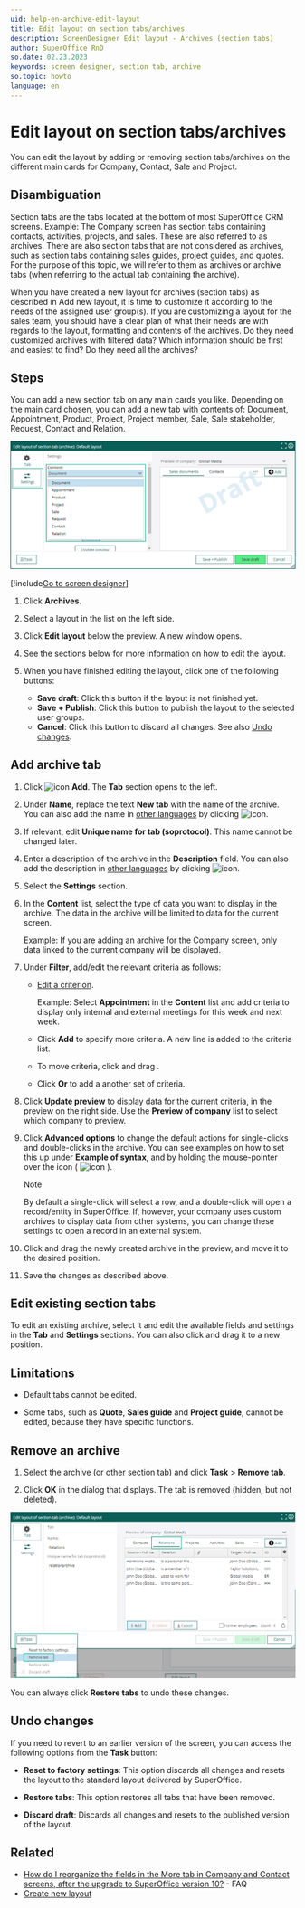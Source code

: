 ```yaml
---
uid: help-en-archive-edit-layout
title: Edit layout on section tabs/archives
description: ScreenDesigner Edit layout - Archives (section tabs)
author: SuperOffice RnD
so.date: 02.23.2023
keywords: screen designer, section tab, archive
so.topic: howto
language: en
---
```


# Edit layout on section tabs/archives

You can edit the layout by adding or removing section tabs/archives on the different main cards for Company, Contact, Sale and Project.

## Disambiguation

Section tabs are the tabs located at the bottom of most SuperOffice CRM screens. Example: The Company screen has section tabs containing contacts, activities, projects, and sales. These are also referred to as archives. There are also section tabs that are not considered as archives, such as section tabs containing sales guides, project guides, and quotes. For the purpose of this topic, we will refer to them as archives or archive tabs (when referring to the actual tab containing the archive).

When you have created a new layout for archives (section tabs) as described in Add new layout, it is time to customize it according to the needs of the assigned user group(s). If you are customizing a layout for the sales team, you should have a clear plan of what their needs are with regards to the layout, formatting and contents of the archives. Do they need customized archives with filtered data? Which information should be first and easiest to find? Do they need all the archives?

## Steps

You can add a new section tab on any main cards you like. Depending on the main card chosen, you can add a new tab with contents of: Document, Appointment, Product, Project, Project member, Sale, Sale stakeholder, Request, Contact and Relation.

![Select the type of content you want to show in the section tab -screenshot][img5]

[!include[Go to screen designer](includes/goto-screen-designer.md)]

1. Click **Archives**.

1. Select a layout in the list on the left side.

1. Click **Edit layout** below the preview. A new window opens.

1. See the sections below for more information on how to edit the layout.

1. When you have finished editing the layout, click one of the following buttons:

      * **Save draft**: Click this button if the layout is not finished yet.
      * **Save + Publish**: Click this button to publish the layout to the selected user groups.
      * **Cancel**: Click this button to discard all changes. See also [Undo changes](#undo-changes).

## Add archive tab

1. Click ![icon][img2] **Add**. The **Tab** section opens to the left.

2. Under **Name**, replace the text **New tab** with the name of the archive. You can also add the name in [other languages][1] by clicking ![icon][img3].

3. If relevant, edit **Unique name for tab (soprotocol)**. This name cannot be changed later.

4. Enter a description of the archive in the **Description** field. You can also add the description in [other languages][1] by clicking ![icon][img3].

5. Select the **Settings** section.

6. In the **Content** list, select the type of data you want to display in the archive. The data in the archive will be limited to data for the current screen.

    Example: If you are adding an archive for the Company screen, only data linked to the current company will be displayed.

7. Under **Filter**, add/edit the relevant criteria as follows:

    * [Edit a criterion][2].

        Example: Select **Appointment** in the **Content** list and add criteria to display only internal and external meetings for this week and next week.

    * Click **Add** to specify more criteria. A new line is added to the criteria list.

    * To move criteria, click and drag .

    * Click **Or** to add a another set of criteria.

8. Click **Update preview** to display data for the current criteria, in the preview on the right side. Use the **Preview of company** list to select which company to preview.

9. Click **Advanced options** to change the default actions for single-clicks and double-clicks in the archive. You can see examples on how to set this up under **Example of syntax**, and by holding the mouse-pointer over the icon ( ![icon][img4] ).

    > [!NOTE]
    > By default a single-click will select a row, and a double-click will open a record/entity in SuperOffice. If, however, your company uses custom archives to display data from other systems, you can change these settings to open a record in an external system.

10. Click and drag the newly created archive in the preview, and move it to the desired position.

11. Save the changes as described above.

## Edit existing section tabs

To edit an existing archive, select it and edit the available fields and settings in the **Tab** and **Settings** sections. You can also click and drag it to a new position.

## Limitations

* Default tabs cannot be edited.

* Some tabs, such as **Quote**, **Sales guide** and **Project guide**, cannot be edited, because they have specific functions.

## Remove an archive

1. Select the archive (or other section tab) and click **Task** > **Remove tab**.

1. Click **OK** in the dialog that displays. The tab is removed (hidden, but not deleted).

![Click on Task and then Remove tab to remove any unwanted tabs in the section tab (archive) -screenshot][img1]

You can always click **Restore tabs** to undo these changes.

## Undo changes

If you need to revert to an earlier version of the screen, you can access the following options from the **Task** button:

* **Reset to factory settings**: This option discards all changes and resets the layout to the standard layout delivered by SuperOffice.

* **Restore tabs**: This option restores all tabs that have been removed.

* **Discard draft**: Discards all changes and resets to the published version of the layout.

## Related

* [How do I reorganize the fields in the More tab in Company and Contact screens, after the upgrade to SuperOffice version 10?][3] - FAQ
* [Create new layout][4]

<!-- Referenced links -->
[1]: ../../../globalization-and-localization/learn/translate-fields.md
[2]: ../../../search-options/learn/using-search-criteria.md
[3]: https://community.superoffice.com/en/support-faqs/faq/how-do-i-reorganize-the-fields-in-the-more-tab-in-company-and-contact-screenscards-after-the-upgrade-to-superoffice-version-10/
[4]: add-new-layout.md

<!-- Referenced images -->
[img2]: ../../../../../common/icons/add-icon.png
[img3]: ../../../../../common/icons/az.png
[img4]: ../../../../../common/icons/info-ball.png
[img1]: media/admin-screendesigner-edit-archive.png
[img5]: media/admin-screendesigner-edit-archive-add-tab.png
